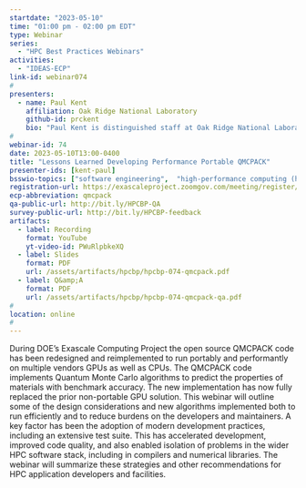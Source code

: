 ```yaml
---
startdate: "2023-05-10"
time: "01:00 pm - 02:00 pm EDT"
type: Webinar
series:
  - "HPC Best Practices Webinars"
activities:
  - "IDEAS-ECP"
link-id: webinar074
#
presenters:
  - name: Paul Kent
    affiliation: Oak Ridge National Laboratory
    github-id: prckent
    bio: "Paul Kent is distinguished staff at Oak Ridge National Laboratory, PI of the QMCPACK applications development project within DOE’s Exascale Computing Project (ECP), and director of the Center for Predictive Simulation of Functional Materials, a DOE BES Computational Materials Sciences Center. He is a Fellow of the APS and previous ACM Gordon Bell prize winner."
#
webinar-id: 74
date: 2023-05-10T13:00-0400
title: "Lessons Learned Developing Performance Portable QMCPACK"
presenter-ids: [kent-paul]
bsswio-topics: ["software engineering",  "high-performance computing (hpc)", "performance at leadership computing facilities", “online learning”]
registration-url: https://exascaleproject.zoomgov.com/meeting/register/vJIsfu2tpj4tH5IPhwHyts07waBFxGIAvYo
ecp-abbreviation: qmcpack
qa-public-url: http://bit.ly/HPCBP-QA
survey-public-url: http://bit.ly/HPCBP-feedback
artifacts:
  - label: Recording
    format: YouTube
    yt-video-id: PWuRlpbkeXQ
  - label: Slides
    format: PDF
    url: /assets/artifacts/hpcbp/hpcbp-074-qmcpack.pdf
  - label: Q&amp;A
    format: PDF
    url: /assets/artifacts/hpcbp/hpcbp-074-qmcpack-qa.pdf
#
location: online
#
---
```

During DOE’s Exascale Computing Project the open source QMCPACK code has been redesigned and reimplemented to run portably and performantly on multiple vendors GPUs as well as CPUs. The QMCPACK code implements Quantum Monte Carlo algorithms to predict the properties of materials with benchmark accuracy. The new implementation has now fully replaced the prior non-portable GPU solution. This webinar will outline some of the design considerations and new algorithms implemented both to run efficiently and to reduce burdens on the developers and maintainers. A key factor has been the adoption of modern development practices, including an extensive test suite. This has accelerated development, improved code quality, and also enabled isolation of problems in the wider HPC software stack, including in compilers and numerical libraries. The webinar will summarize these strategies and other recommendations for HPC application developers and facilities.
